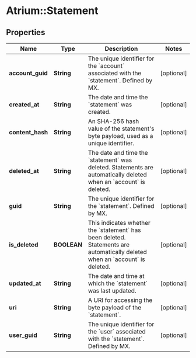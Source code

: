 # Atrium::Statement

## Properties
Name | Type | Description | Notes
------------ | ------------- | ------------- | -------------
**account_guid** | **String** | The unique identifier for the &#x60;account&#x60; associated with the &#x60;statement&#x60;. Defined by MX. | [optional] 
**created_at** | **String** | The date and time the &#x60;statement&#x60; was created. | [optional] 
**content_hash** | **String** | An SHA-256 hash value of the statement&#39;s byte payload, used as a unique identifier. | [optional] 
**deleted_at** | **String** | The date and time the &#x60;statement&#x60; was deleted. Statements are automatically deleted when an &#x60;account&#x60; is deleted. | [optional] 
**guid** | **String** | The unique identifier for the &#x60;statement&#x60;. Defined by MX. | [optional] 
**is_deleted** | **BOOLEAN** | This indicates whether the &#x60;statement&#x60; has been deleted. Statements are automatically deleted when an &#x60;account&#x60; is deleted. | [optional] 
**updated_at** | **String** | The date and time at which the &#x60;statement&#x60; was last updated. | [optional] 
**uri** | **String** | A URI for accessing the byte payload of the &#x60;statement&#x60;. | [optional] 
**user_guid** | **String** | The unique identifier for the &#x60;user&#x60; associated with the &#x60;statement&#x60;.  Defined by MX. | [optional] 


